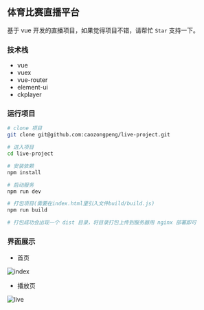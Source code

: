 ## 体育比赛直播平台
基于 vue 开发的直播项目，如果觉得项目不错，请帮忙 `Star` 支持一下。

### 技术栈
* vue
* vuex
* vue-router
* element-ui
* ckplayer

### 运行项目
``` bash
# clone 项目
git clone git@github.com:caozongpeng/live-project.git

# 进入项目
cd live-project

# 安装依赖
npm install

# 启动服务
npm run dev

# 打包项目(需要在index.html里引入文件build/build.js)
npm run build

# 打包成功会出现一个 dist 目录，将目录打包上传到服务器用 nginx 部署即可
```
### 界面展示
* 首页

![index](https://github.com/caozongpeng/github-static/blob/master/live-project/index.png)

* 播放页

![live](https://github.com/caozongpeng/github-static/blob/master/live-project/live.png)